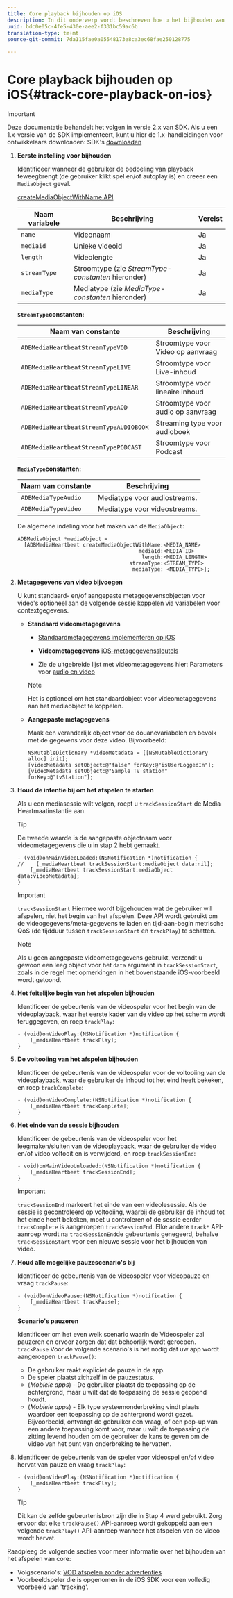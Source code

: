 ```yaml
---
title: Core playback bijhouden op iOS
description: In dit onderwerp wordt beschreven hoe u het bijhouden van kernelementen implementeert met de Media SDK op iOS.
uuid: bdc0e05c-4fe5-430e-aee2-f331bc59ac6b
translation-type: tm+mt
source-git-commit: 7da115fae0a05548173e8ca3ec68fae250128775

---
```



# Core playback bijhouden op iOS{#track-core-playback-on-ios}

>[!IMPORTANT]
>Deze documentatie behandelt het volgen in versie 2.x van SDK. Als u een 1.x-versie van de SDK implementeert, kunt u hier de 1.x-handleidingen voor ontwikkelaars downloaden: SDK&#39;s [downloaden](/help/sdk-implement/download-sdks.md)

1. **Eerste instelling voor bijhouden**

   Identificeer wanneer de gebruiker de bedoeling van playback teweegbrengt (de gebruiker klikt spel en/of autoplay is) en creeer een `MediaObject` geval.

   [createMediaObjectWithName API](https://adobe-marketing-cloud.github.io/media-sdks/reference/ios/Classes/ADBMediaHeartbeat.html#//api/name/createMediaObjectWithName:mediaId:length:streamType:mediaType:)

   | Naam variabele | Beschrijving | Vereist |
   |---|---|---|
   | `name` | Videonaam | Ja |
   | `mediaid` | Unieke videoid | Ja |
   | `length` | Videolengte | Ja |
   | `streamType` | Stroomtype (zie _StreamType-constanten_ hieronder) | Ja |
   | `mediaType` | Mediatype (zie _MediaType-constanten_ hieronder) | Ja |

   **`StreamType`constanten:**

   | Naam van constante | Beschrijving |
   |---|---|
   | `ADBMediaHeartbeatStreamTypeVOD` | Stroomtype voor Video op aanvraag |
   | `ADBMediaHeartbeatStreamTypeLIVE` | Stroomtype voor Live-inhoud |
   | `ADBMediaHeartbeatStreamTypeLINEAR` | Stroomtype voor lineaire inhoud |
   | `ADBMediaHeartbeatStreamTypeAOD` | Stroomtype voor audio op aanvraag |
   | `ADBMediaHeartbeatStreamTypeAUDIOBOOK` | Streaming type voor audioboek |
   | `ADBMediaHeartbeatStreamTypePODCAST` | Stroomtype voor Podcast |

   **`MediaType`constanten:**

   | Naam van constante | Beschrijving |
   |---|---|
   | `ADBMediaTypeAudio` | Mediatype voor audiostreams. |
   | `ADBMediaTypeVideo` | Mediatype voor videostreams. |

   De algemene indeling voor het maken van de `MediaObject`:

   ```
   ADBMediaObject *mediaObject =  
     [ADBMediaHeartbeat createMediaObjectWithName:<MEDIA_NAME> 
                                          mediaId:<MEDIA_ID> 
                                           length:<MEDIA_LENGTH>                       
                                       streamType:<STREAM_TYPE> 
                                        mediaType: <MEDIA_TYPE>];
   ```

1. **Metagegevens van video bijvoegen**

   U kunt standaard- en/of aangepaste metagegevensobjecten voor video&#39;s optioneel aan de volgende sessie koppelen via variabelen voor contextgegevens.

   * **Standaard videometagegevens**

      * [Standaardmetagegevens implementeren op iOS](/help/sdk-implement/track-av-playback/impl-std-metadata/impl-std-metadata-ios.md)
      * **Videometagegevens**
         [iOS-metagegevenssleutels](/help/sdk-implement/track-av-playback/impl-std-metadata/ios-metadata-keys.md)

      * Zie de uitgebreide lijst met videometagegevens hier: Parameters voor [audio en video](/help/metrics-and-metadata/audio-video-parameters.md)
      >[!NOTE]
      >
      >Het is optioneel om het standaardobject voor videometagegevens aan het mediaobject te koppelen.

   * **Aangepaste metagegevens**

      Maak een veranderlijk object voor de douanevariabelen en bevolk met de gegevens voor deze video. Bijvoorbeeld:

      ```
      NSMutableDictionary *videoMetadata = [[NSMutableDictionary alloc] init]; 
      [videoMetadata setObject:@"false" forKey:@"isUserLoggedIn"]; 
      [videoMetadata setObject:@"Sample TV station" forKey:@"tvStation"];
      ```


1. **Houd de intentie bij om het afspelen te starten**

   Als u een mediasessie wilt volgen, roept u `trackSessionStart` de Media Heartmaatinstantie aan.

   >[!TIP]
   >
   >De tweede waarde is de aangepaste objectnaam voor videometagegevens die u in stap 2 hebt gemaakt.

   ```
   - (void)onMainVideoLoaded:(NSNotification *)notification { 
   //    [_mediaHeartbeat trackSessionStart:mediaObject data:nil]; 
       [_mediaHeartbeat trackSessionStart:mediaObject data:videoMetadata]; 
   }
   ```

   >[!IMPORTANT]
   >
   >`trackSessionStart` Hiermee wordt bijgehouden wat de gebruiker wil afspelen, niet het begin van het afspelen. Deze API wordt gebruikt om de videogegevens/meta-gegevens te laden en tijd-aan-begin metrische QoS (de tijdduur tussen `trackSessionStart` en `trackPlay`) te schatten.

   >[!NOTE]
   >
   >Als u geen aangepaste videometagegevens gebruikt, verzendt u gewoon een leeg object voor het `data` argument in `trackSessionStart`, zoals in de regel met opmerkingen in het bovenstaande iOS-voorbeeld wordt getoond.

1. **Het feitelijke begin van het afspelen bijhouden**

   Identificeer de gebeurtenis van de videospeler voor het begin van de videoplayback, waar het eerste kader van de video op het scherm wordt teruggegeven, en roep `trackPlay`:

   ```
   - (void)onVideoPlay:(NSNotification *)notification { 
       [_mediaHeartbeat trackPlay]; 
   }
   ```

1. **De voltooiing van het afspelen bijhouden**

   Identificeer de gebeurtenis van de videospeler voor de voltooiing van de videoplayback, waar de gebruiker de inhoud tot het eind heeft bekeken, en roep `trackComplete`:

   ```
   - (void)onVideoComplete:(NSNotification *)notification { 
       [_mediaHeartbeat trackComplete]; 
   }
   ```

1. **Het einde van de sessie bijhouden**

   Identificeer de gebeurtenis van de videospeler voor het leegmaken/sluiten van de videoplayback, waar de gebruiker de video en/of video voltooit en is verwijderd, en roep `trackSessionEnd`:

   ```
   - void)onMainVideoUnloaded:(NSNotification *)notification { 
       [_mediaHeartbeat trackSessionEnd]; 
   }
   ```

   >[!IMPORTANT]
   >
   >`trackSessionEnd` markeert het einde van een videolesessie. Als de sessie is gecontroleerd op voltooiing, waarbij de gebruiker de inhoud tot het einde heeft bekeken, moet u controleren of de sessie eerder `trackComplete` is aangeroepen `trackSessionEnd`. Elke andere `track*` API-aanroep wordt na `trackSessionEnd`de gebeurtenis genegeerd, behalve `trackSessionStart` voor een nieuwe sessie voor het bijhouden van video.

1. **Houd alle mogelijke pauzescenario&#39;s bij**

   Identificeer de gebeurtenis van de videospeler voor videopauze en vraag `trackPause`:

   ```
   - (void)onVideoPause:(NSNotification *)notification { 
       [_mediaHeartbeat trackPause]; 
   }
   ```

   **Scenario&#39;s pauzeren**

   Identificeer om het even welk scenario waarin de Videospeler zal pauzeren en ervoor zorgen dat dat behoorlijk wordt geroepen. `trackPause` Voor de volgende scenario&#39;s is het nodig dat uw app wordt aangeroepen `trackPause()`:

   * De gebruiker raakt expliciet de pauze in de app.
   * De speler plaatst zichzelf in de pauzestatus.
   * (*Mobiele apps*) - De gebruiker plaatst de toepassing op de achtergrond, maar u wilt dat de toepassing de sessie geopend houdt.
   * (*Mobiele apps*) - Elk type systeemonderbreking vindt plaats waardoor een toepassing op de achtergrond wordt gezet. Bijvoorbeeld, ontvangt de gebruiker een vraag, of een pop-up van een andere toepassing komt voor, maar u wilt de toepassing de zitting levend houden om de gebruiker de kans te geven om de video van het punt van onderbreking te hervatten.

1. Identificeer de gebeurtenis van de speler voor videospel en/of video hervat van pauze en vraag `trackPlay`:

   ```
   - (void)onVideoPlay:(NSNotification *)notification { 
       [_mediaHeartbeat trackPlay]; 
   }
   ```

   >[!TIP]
   >
   >Dit kan de zelfde gebeurtenisbron zijn die in Stap 4 werd gebruikt. Zorg ervoor dat elke `trackPause()` API-aanroep wordt gekoppeld aan een volgende `trackPlay()` API-aanroep wanneer het afspelen van de video wordt hervat.

Raadpleeg de volgende secties voor meer informatie over het bijhouden van het afspelen van core:

* Volgscenario&#39;s: [VOD afspelen zonder advertenties](/help/sdk-implement/tracking-scenarios/vod-no-intrs-details.md)
* Voorbeeldspeler die is opgenomen in de iOS SDK voor een volledig voorbeeld van &#39;tracking&#39;.

